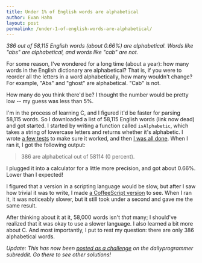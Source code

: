 ```yaml
---
title: Under 1% of English words are alphabetical
author: Evan Hahn
layout: post
permalink: /under-1-of-english-words-are-alphabetical/
---
```

*386 out of 58,115 English words (about 0.66%) are alphabetical. Words like "abs" are alphabetical, and words like "cab" are not.*

For some reason, I've wondered for a long time (about a year): how many words in the English dictionary are alphabetical? That is, if you were to reorder all the letters in a word alphabetically, how many wouldn't change? For example, "Abs" and "ghost" are alphabetical. "Cab" is not.

How many do you think there'd be? I thought the number would be pretty low -- my guess was less than 5%.

I'm in the process of learning C, and I figured it'd be faster for parsing 58,115 words. So I downloaded a list of 58,115 English words (link now dead) and got started. I started by writing a function called `isAlphabetic`, which takes a string of lowercase letters and returns whether it's alphabetic. I wrote [a few tests](https://github.com/EvanHahn/Alphabetical-words/blob/2cd988e2dc5f4a56e68021f6c610d8f827c6c5de/alpha.c#L19) to make sure it worked, and then [I was all done](https://github.com/EvanHahn/Alphabetical-words/blob/master/alpha.c). When I ran it, I got the following output:

> 386 are alphabetical out of 58114 (0 percent).

I plugged it into a calculator for a little more precision, and got about 0.66%. Lower than I expected!

I figured that a version in a scripting language would be slow, but after I saw how trivial it was to write, I made [a CoffeeScript version](https://github.com/EvanHahn/Alphabetical-words/blob/master/alpha.coffee) to see. When I ran it, it was noticeably slower, but it still took under a second and gave me the same result.

After thinking about it at it, 58,000 words isn't _that_ many; I should've realized that it was okay to use a slower language. I also learned a bit more about C. And most importantly, I put to rest my question: there are only 386 alphabetical words.

_Update: This has now been [posted as a challenge](http://www.reddit.com/r/dailyprogrammer/comments/101m7y/9172012_challenge_99_easy_words_with_letters_in/) on the dailyprogrammer subreddit. Go there to see other solutions!_
